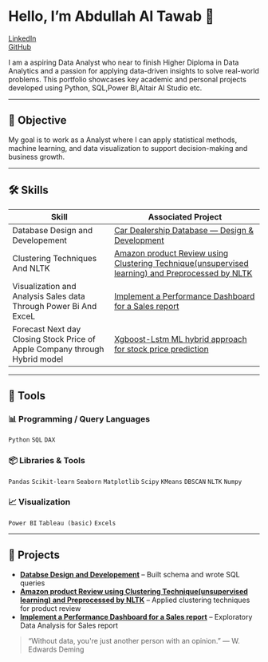 # Hello, I’m Abdullah Al Tawab 👋

[LinkedIn](https://www.linkedin.com/in/abdullah-al-tawab-aa0a3a2b6/)  
[GitHub](https://github.com/dp600)  

I am a aspiring Data Analyst who near to finish Higher Diploma in Data Analytics and a passion for applying data-driven insights to solve real-world problems. This portfolio showcases key academic and personal projects developed using Python, SQL,Power BI,Altair AI Studio etc.

---

## 🎯 Objective

My goal is to work as a  Analyst  where I can apply statistical methods, machine learning, and data visualization to support decision-making and business growth.

---

## 🛠 Skills

| Skill                                   | Associated Project                         |
|----------------------------------------|--------------------------------------------|
| Database Design and Developement                     | [Car Dealership Database — Design & Development ](https://dp600.github.io/Database-Design-and-Development/)         |
| Clustering Techniques And NLTK| [ Amazon product Review using Clustering Technique(unsupervised learning) and Preprocessed by NLTK](https://dp600.github.io/ML/) |
| Visualization and Analysis Sales data Through Power Bi And ExceL | [Implement a Performance Dashboard for a Sales report](https://dp600.github.io/Project-on-power-bi-andExcel/) |
| Forecast Next day Closing Stock Price of Apple Company through Hybrid model | [Xgboost-Lstm ML hybrid approach for stock price prediction ]( https://dp600.github.io/Hybrid-Machine-learning-for-forecasting-Stock-data/)         |

---
## 🔧 Tools

### 📊 Programming / Query Languages  
`Python` `SQL` `DAX`

### 📦 Libraries & Tools  
`Pandas` `Scikit-learn` `Seaborn` `Matplotlib` `Scipy` `KMeans` `DBSCAN` `NLTK` `Numpy`

### 📈 Visualization  
`Power BI` `Tableau (basic)` `Excels`

---

## 📁 Projects

- **[Databse Design and Developement]((https://github.com/dp600/Data-Analytics-Portfolio/blob/ad738d7555456a5b13ebc0661b3349f11e72d8a1/Database%20project.md) )** – Built schema and wrote SQL queries
- **[Amazon product Review using Clustering Technique(unsupervised learning) and Preprocessed by NLTK]((https://github.com/dp600/ML/blob/40065820c9b63d317295ae2e7fcbeea6a1507c87/README.md))** – Applied clustering techniques for product review
- **[Implement a Performance Dashboard for a Sales report]((https://github.com/dp600/Project-on-power-bi-andExcel/blob/f2c0ad0ebb0a40a577c8556d2c0c177db3b4dafe/README.md))** – Exploratory Data Analysis for Sales report 


> “Without data, you're just another person with an opinion.” — W. Edwards Deming
